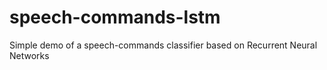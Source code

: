 # speech-commands-lstm

Simple demo of a speech-commands classifier based on Recurrent Neural Networks

